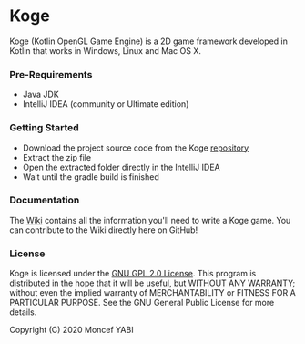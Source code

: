 # Koge
Koge (Kotlin OpenGL Game Engine) is a 2D game framework developed in Kotlin that works in Windows, Linux and Mac OS X.

### Pre-Requirements
* Java JDK
* IntelliJ IDEA (community or Ultimate edition)
 
### Getting Started 
* Download the project source code from the Koge [repository](https://github.com/MoncefYabi/Koge/archive/master.zip)
* Extract the zip file
* Open the extracted folder directly in the IntelliJ IDEA
* Wait until the gradle build is finished
### Documentation
The [Wiki](https://github.com/MoncefYabi/Koge/wiki) contains all the information you'll need to write a Koge game. You can contribute to the Wiki directly here on GitHub!
### License 
Koge is licensed under the [GNU GPL 2.0 License](http://www.gnu.org/licenses/old-licenses/gpl-2.0.html). This program is distributed in the hope that it will be useful, but WITHOUT ANY WARRANTY; without even the implied warranty of MERCHANTABILITY or FITNESS FOR A PARTICULAR PURPOSE. See the GNU General Public License for more details.

Copyright (C) 2020 Moncef YABI